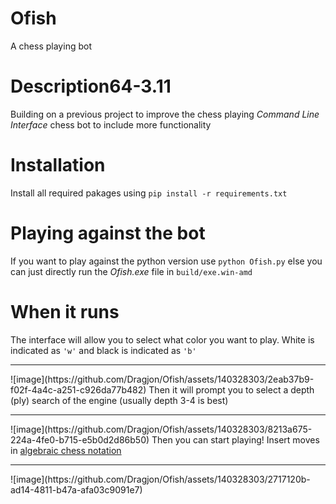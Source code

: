 # Ofish
 A chess playing bot
# Description64-3.11
Building on a previous project to improve the chess playing *Command Line Interface* chess bot to include more functionality
# Installation
Install all required pakages using `pip install -r requirements.txt`
# Playing against the bot
If you want to play against the python version use `python Ofish.py` else you can just directly run the *Ofish.exe* file in `build/exe.win-amd`
# When it runs
The interface will allow you to select what color you want to play. White is indicated as `'w'` and black is indicated as `'b'`
<hr />
![image](https://github.com/Dragjon/Ofish/assets/140328303/2eab37b9-f02f-4a4c-a251-c926da77b482)
Then it will prompt you to select a depth (ply) search of the engine (usually depth 3-4 is best)
<hr />
![image](https://github.com/Dragjon/Ofish/assets/140328303/8213a675-224a-4fe0-b715-e5b0d2d86b50)
Then you can start playing! Insert moves in <a href="https://en.wikipedia.org/wiki/Algebraic_notation_(chess)">algebraic chess notation</a><br>
<hr />
![image](https://github.com/Dragjon/Ofish/assets/140328303/2717120b-ad14-4811-b47a-afa03c9091e7)
